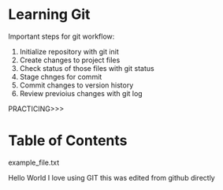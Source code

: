 # Learning Git #

Important steps for git workflow:

1. Initialize repository with git init
2. Create changes to project files
3. Check status of those files with git status
4. Stage chnges for commit
5. Commit changes to version history
6. Review previoius changes with git log

PRACTICING>>>

# Table of Contents #

example_file.txt

Hello World I love using GIT
this was edited from github directly
